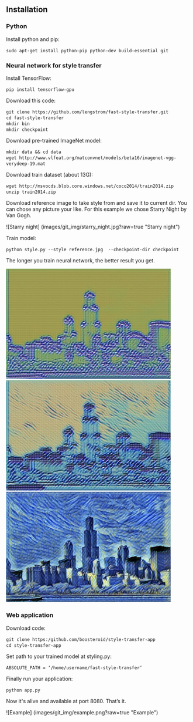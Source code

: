 ## Installation
### Python
Install python and pip: 
```
sudo apt-get install python-pip python-dev build-essential git
```
### Neural network for style transfer

Install TensorFlow:
```
pip install tensorflow-gpu
```
Download this code:
```
git clone https://github.com/lengstrom/fast-style-transfer.git
cd fast-style-transfer
mkdir bin
mkdir checkpoint
```
Download pre-trained ImageNet model:
```
mkdir data && cd data
wget http://www.vlfeat.org/matconvnet/models/beta16/imagenet-vgg-verydeep-19.mat
```
Download train dataset (about 13G):
```
wget http://msvocds.blob.core.windows.net/coco2014/train2014.zip
unzip train2014.zip
```
Download reference image to take style from and save it to current dir. You can chose any picture your like. For this example we chose Starry Night by Van Gogh.

![Starry night]
(images/git_img/starry_night.jpg?raw=true "Starry night")

Train model: 
```
python style.py --style reference.jpg  --checkpoint-dir checkpoint
```
The longer you train neural network, the better result you get.

<img src="images/git_img/train_1.png" alt="Training" width=450/>
<img src="images/git_img/train_2.png" alt="Training" width=450/>
<img src="images/git_img/train_3.png" alt="Training" width=450/>


### Web application

Download code:
```
git clone https:/github.com/boosteroid/style-transfer-app
cd style-transfer-app
```
Set path to your trained model at styling.py:
```
ABSOLUTE_PATH = ‘/home/username/fast-style-transfer’
```
Finally run your application:
```
python app.py
```
Now it's alive and available at port 8080. That’s it.

![Example]
(images/git_img/example.png?raw=true "Example")
